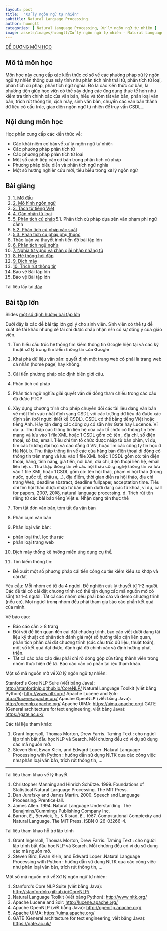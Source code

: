 ```yaml
---
layout: post
title:  "Xử lý ngôn ngữ tự nhiên"
subtitle: Natural Language Processing
author: huonglt
categories: [ Natural Language Processing, Xử lý ngôn ngữ tự nhiên ]
image: assets/images/huonglt/Xử lý ngôn ngữ tự nhiên - Natural Language Processing - HuongLT.png
---
```

[ĐỀ CƯƠNG MÔN HỌC](https://users.soict.hust.edu.vn/huonglt/UNLP/decuongmonhoc.pdf)

## Mô tả môn học

Môn học này cung cấp các kiến thức cơ sở về các phương pháp xử lý ngôn ngữ tự nhiên thông qua máy tính như phân tích hình thái từ, phân tích từ loại, phân tích cú pháp, phân tích ngữ nghĩa. Đó là các kiến thức cơ bản, là phương tiện giúp học viên có thể xây dựng các ứng dụng thực tế hơn như kiểm tra tính chính xác của văn bản, hiểu và tóm tắt văn bản, phân loại văn bản, trích rút thông tin, dịch máy, sinh văn bản, chuyển các văn bản thành dữ liệu có cấu trúc, giao diện ngôn ngữ tự nhiên để truy vấn CSDL… 

## Nội dung môn học

Học phần cung cấp các kiến thức về:
- Các khái niệm cơ bản về xử lý ngôn ngữ tự nhiên
- Các phương pháp phân tích từ
- Các phương pháp phân tích từ loại
- Một số cách tiếp cận cơ bản trong phân tích cú pháp
- Phương pháp biểu diễn và phân tích ngữ nghĩa
- Một số hướng nghiên cứu mới, tiêu biểu trong xử lý ngôn ngữ

## Bài giảng

1. [1. Mở đầu](https://users.soict.hust.edu.vn/huonglt/UNLP/1_introduction.pdf)
2. [2. Mô hình ngôn ngữ](https://users.soict.hust.edu.vn/huonglt/UNLP/2_ngrams.pdf?.pdf)
3. [3. Tách từ tiếng Việt](https://users.soict.hust.edu.vn/huonglt/UNLP/3_wordsegmentation.pdf)
4. [4. Gán nhãn từ loại](https://users.soict.hust.edu.vn/huonglt/UNLP/4_POS_Viet.pdf)
5. [5. Phân tích cú pháp](https://users.soict.hust.edu.vn/huonglt/UNLP/5.1_syntacticparse.pdf)
5.1. Phân tích cú pháp dựa trên văn phạm phi ngữ cảnh
6. [5.2. Phân tích cú pháp xác suất](https://users.soict.hust.edu.vn/huonglt/UNLP/5.2_probabilisticparse.pdf)
7. [5.3. Phân tích cú pháp phụ thuộc](https://users.soict.hust.edu.vn/huonglt/UNLP/5.3_Dependency%20Parsing.pdf)
8. Thảo luận và thuyết trình tiến độ bài tập lớn
9. [6. Phân tích ngữ nghĩa](https://users.soict.hust.edu.vn/huonglt/UNLP/6_semantics.pdf)
10. [7. Nghĩa từ vựng và phân giải nhập nhằng từ](https://users.soict.hust.edu.vn/huonglt/UNLP/7_lexicalsemantics.pdf)
11. [8. Hệ thống hỏi đáp](https://users.soict.hust.edu.vn/huonglt/UNLP/8_Question%20Answering_short.pdf)
12. [9. Dịch máy](https://users.soict.hust.edu.vn/huonglt/UNLP/9_machinetranslation.pdf)
13. [10. Trích rút thông tin](https://users.soict.hust.edu.vn/huonglt/UNLP/10_IEsurvey.pdf)
14. Bảo vệ Bài tập lớn
15. Bảo vệ Bài tập lớn

Tài liệu lấy tại [đây](https://users.soict.hust.edu.vn/huonglt/UNLP/references.rar)

## Bài tập lớn

Slides [một số định hướng bài tập lớn](https://users.soict.hust.edu.vn/huonglt/UNLP/assignment%20directions.pdf)

Dưới đây là các đề bài tập lớn gợi ý cho sinh viên. Sinh viên có thể tự đề xuất đề tài khác nhưng đề tài chỉ được chấp nhận nến có sự đồng ý của giáo viên.

1. Tìm hiểu cấu trúc hệ thống tìm kiếm thông tin Google hiện tại và các kỹ thuật xử lý trong tìm kiếm thông tin của Google

2. Khai phá dữ liệu văn bản: quyết định một trang web có phải là trang web cá nhân (home page) hay không.

3. Cải tiến phương pháp xác định biên giới câu.

4. Phân tích cú pháp

5. Phân tích ngữ nghĩa: giải quyết vấn đề đồng tham chiếu trong các câu đã được PTCP

6. Xây dựng chương trình cho phép chuyển đổi các tài liệu dạng văn bản về một lĩnh vực nhất định sang CSDL với các trường dữ liệu đã được xác định sẵn (bởi người thiết kế CSDL). CSDL có thể bằng tiếng Việt hoặc tiếng Anh. Hãy tận dụng các công cụ có sẵn như Gate hay Lucence.
Ví dụ:
a. Thu thập các thông tin liên hệ của các tổ chức có thông tin trên mạng và lưu vào 1 file XML hoặc 1 CSDL gồm có: tên , địa chỉ, số điện thoại, số fax, email. Tiêu chí tìm tổ chức được nhập từ bàn phím, ví dụ, tìm các trường đại học và cao đẳng ở VN, hoặc tìm các công ty tin học ở Hà Nội.
b. Thu thập thông tin về các cửa hàng bán điện thoại di động có thông tin trên mạng và lưu vào 1 file XML hoặc 1 CSDL gồm có: tên điện thoại, hãng, tính năng, giá tiền, nơi bán, điạ chỉ, điện thoại liên hệ, email liên hệ.
c. Thu thập thông tin về các hội thảo công nghệ thông tin và lưu vào 1 file XML hoặc 1 CSDL gồm có: tên hội thảo, phạm vi hội thảo (trong nước, quốc tế, châu á,…), địa điểm, thời gian diễn ra hội thảo, địa chỉ trang Web, deadline abstract, deadline fullpaper, acceptation time. Tiêu chí tìm hội thảo được nhập từ bàn phím dưới dạng các từ khoá, ví dụ, call for papers, 2007, 2008, natural language processing.
d. Trích rút tên riêng từ các bài báo tiếng Việt
e. Nhận dạng tên thực thể

7. Tóm tắt đơn văn bản, tóm tắt đa văn bản

8. Phân cụm văn bản

9. Phân loại văn bản:
- phân loại thư, lọc thư rác
- phân loại trang web

10. Dịch máy thống kê hướng miền ứng dụng cụ thể.

11. Tìm kiếm thông tin:
- Đề xuất một số phương pháp cải tiến công cụ tìm kiếm kiểu so khớp và cài đặt

Yêu cầu:
Mỗi nhóm có tối đa 4 người. Đề nghiên cứu lý thuyết từ 1-2 người. Các đề tài có cài đặt chương trình (có thể tận dụng các mã nguồn mở có sẵn) từ 1-4 người. Tất cả các nhóm đều phải báo cáo và demo chương trình (nếu có). Mọi người trong nhóm đều phải tham gia báo cáo phần kết quả của mình.

Về báo cáo:
- Báo cáo cần > 8 trang
- Đối với đề liên quan đến cài đặt chương trình, báo cáo viết dưới dạng tài liệu kỹ thuật có phân tích đánh giá một số hướng tiếp cận liên quan, phân tích phần cài đặt chương trình (các cấu trúc dữ liệu, thuật toán), một số kết quả đạt được, đánh giá độ chính xác và định hướng phát triển.
- Tất cả các báo cáo đều phải chỉ rõ đóng góp của từng thành viên trong nhóm thực hiện đề tài. Báo cáo cần có phần tài liệu tham khảo.

Một số mã nguồn mở về Xử lý ngôn ngữ tự nhiên:

Stanford's Core NLP Suite (viết bằng Java): http://stanfordnlp.github.io/CoreNLP/
Natural Language Toolkit (viết bằng Python): http://www.nltk.org/
Apache Lucene and Solr: http://lucene.apache.org/
Apache OpenNLP (viết bằng Java): http://opennlp.apache.org/
Apache UIMA: https://uima.apache.org/
GATE (General architecture for text engineering, viết bằng Java): https://gate.ac.uk/

Các tài liệu tham khảo:
1. Grant Ingersoll, Thomas Morton, Drew Farris. Taming Text : cho người lập trình bắt đầu học NLP và Search. Mỗi chương đều có ví dụ sử dụng các mã nguồn mở.
2. Steven Bird, Ewan Klein, and Edward Loper .Natural Language Processing with Python : hướng dẫn sử dụng NLTK qua các công việc như phân loại văn bản, trích rút thông tin, …

-----
Tài liệu tham khảo về lý thuyết
1. Christopher Manning and Hinrich Schütze. 1999. Foundations of Statistical Natural Language Processing. The MIT Press.
2. Dan Jurafsky and James Martin. 2000. Speech and Language Processing. PrenticeHall.
3. James Allen. 1994. Natural Language Understanding. The Benajmins/Cummings Publishing Company Inc.
4. Barton, E., Berwick, R., & Ristad, E.. 1987. Computational Complexity and Natural Language. The MIT Press. ISBN 0-26-02266-4.

Tài liệu tham khảo hỗ trợ lập trình
1. Grant Ingersoll, Thomas Morton, Drew Farris. Taming Text : cho người lập trình bắt đầu học NLP và Search. Mỗi chương đều có ví dụ sử dụng các mã nguồn mở.
2. Steven Bird, Ewan Klein, and Edward Loper .Natural Language Processing with Python : hướng dẫn sử dụng NLTK qua các công việc như phân loại văn bản, trích rút thông tin, …

Một số mã nguồn mở về Xử lý ngôn ngữ tự nhiên:
1. Stanford's Core NLP Suite (viết bằng Java): http://stanfordnlp.github.io/CoreNLP/
2. Natural Language Toolkit (viết bằng Python): http://www.nltk.org/
3. Apache Lucene and Solr: http://lucene.apache.org/
4. Apache OpenNLP (viết bằng Java): http://opennlp.apache.org/
5. Apache UIMA: https://uima.apache.org/
6. GATE (General architecture for text engineering, viết bằng Java): https://gate.ac.uk/